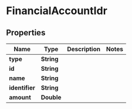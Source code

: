 

# FinancialAccountIdr


## Properties

| Name | Type | Description | Notes |
|------------ | ------------- | ------------- | -------------|
|**type** | **String** |  |  |
|**id** | **String** |  |  |
|**name** | **String** |  |  |
|**identifier** | **String** |  |  |
|**amount** | **Double** |  |  |




